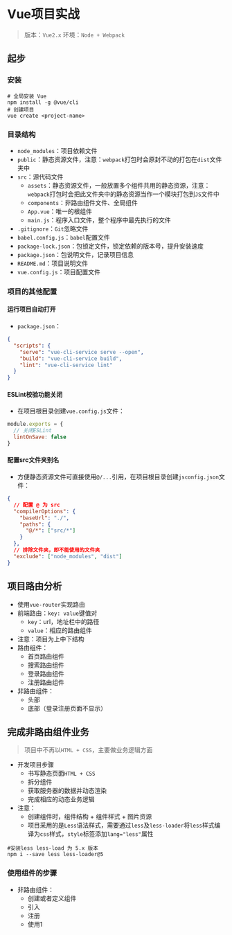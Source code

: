 # Vue项目实战

> 版本：`Vue2.x`
> 环境：`Node + Webpack`

## 起步

### 安装

```shell
# 全局安装 Vue
npm install -g @vue/cli
# 创建项目
vue create <project-name>
```

### 目录结构

- `node_modules`：项目依赖文件
- `public`：静态资源文件，注意：`webpack`打包时会原封不动的打包在`dist`文件夹中
- `src`：源代码文件
  - `assets`：静态资源文件，一般放置多个组件共用的静态资源，注意：`webpack`打包时会把此文件夹中的静态资源当作一个模块打包到`JS`文件中
  - `components`：非路由组件文件、全局组件
  - `App.vue`：唯一的根组件
  - `main.js`：程序入口文件，整个程序中最先执行的文件
- `.gitignore`：`Git`忽略文件
- `babel.config.js`：`babel`配置文件
- `package-lock.json`：包锁定文件，锁定依赖的版本号，提升安装速度
- `package.json`：包说明文件，记录项目信息
- `README.md`：项目说明文件
- `vue.config.js`：项目配置文件

### 项目的其他配置

#### 运行项目自动打开

- `package.json`：

```json
{
  "scripts": {
    "serve": "vue-cli-service serve --open",
    "build": "vue-cli-service build",
    "lint": "vue-cli-service lint"
  }
}
```

#### ESLint校验功能关闭

- 在项目根目录创建`vue.config.js`文件：

```javascript
module.exports = {
  // 关闭ESLint
  lintOnSave: false
}
```

#### 配置src文件夹别名

- 方便静态资源文件可直接使用`@/...`引用，在项目根目录创建`jsconfig.json`文件：

```json
{
  // 配置 @ 为 src
  "compilerOptions": {
    "baseUrl": "./",
    "paths": {
      "@/*": ["src/*"]
    }
  },
  // 排除文件夹，即不能使用的文件夹
  "exclude": ["node_modules", "dist"]
}
```

## 项目路由分析

- 使用`vue-router`实现路由
- 前端路由：`key: value`键值对
  - `key`：url，地址栏中的路径
  - `value`：相应的路由组件
- 注意：项目为上中下结构
- 路由组件：
  - 首页路由组件
  - 搜索路由组件
  - 登录路由组件
  - 注册路由组件
- 非路由组件：
  - 头部
  - 底部（登录注册页面不显示）

## 完成非路由组件业务

> 项目中不再以`HTML + CSS`，主要做业务逻辑方面

- 开发项目步骤
  - 书写静态页面`HTML + CSS`
  - 拆分组件
  - 获取服务器的数据并动态渲染
  - 完成相应的动态业务逻辑
- 注意：
  - 创建组件时，组件结构 + 组件样式 + 图片资源
  - 项目采用的是`Less`语法样式，需要通过`less`及`less-loader`将`less`样式编译为`css`样式，`style`标签添加`lang="less"`属性

```shell
#安装less less-load 为 5.x 版本
npm i --save less less-loader@5
```

### 使用组件的步骤

- 非路由组件：
  - 创建或者定义组件
  - 引入
  - 注册
  - 使用1
